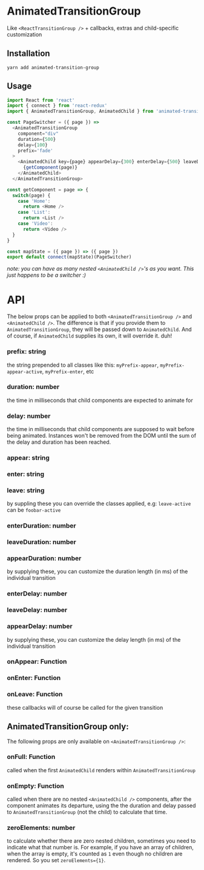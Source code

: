 # AnimatedTransitionGroup
Like `<ReactTransitionGroup />` + callbacks, extras and child-specific customization


## Installation
```yarn add animated-transition-group```


## Usage

```javascript
import React from 'react'
import { connect } from 'react-redux'
import { AnimatedTransitionGroup, AnimatedChild } from 'animated-transition-group'

const PageSwitcher = ({ page }) =>
  <AnimatedTransitionGroup 
    component="div" 
    duration={500}
    delay={100}
    prefix='fade'
  >
    <AnimatedChild key={page} appearDelay={300} enterDelay={500} leaveDuration={1000}>
      {getComponent(page)}
    </AnimatedChild>
  </AnimatedTransitionGroup>

const getComponent = page => {
  switch(page) {
    case 'Home':  
      return <Home />
    case 'List':  
      return <List />
    case 'Video':  
      return <Video />
  }
}

const mapState = ({ page }) => ({ page })
export default connect(mapState)(PageSwitcher)
```
*note: you can have as many nested `<AnimatedChild />`'s as you want. This just happens to be a switcher :)*

# API
The below props can be applied to both `<AnimatedTransitionGroup />` and `<AnimatedChild />`. The difference is that if
you provide them to `AnimatedTransitionGroup`, they will be passed down to `AnimatedChild`. And of course, if `AnimatedChild`
supplies its own, it will override it. duh!

### prefix: string
the string prepended to all classes like this: `myPrefix-appear`, `myPrefix-appear-active`, `myPrefix-enter`, etc

### duration: number
the time in milliseconds that child components are expected to animate for

### delay: number
the time in milliseconds that child components are supposed to wait before being animated. Instances won't be 
removed from the DOM until the sum of the delay and duration has been reached.

### appear: string
### enter: string
### leave: string
by suppling these you can override the classes applied, e.g: `leave-active` can be `foobar-active`

### enterDuration: number
### leaveDuration: number
### appearDuration: number
by supplying these, you can customize the duration length (in ms) of the individual transition

### enterDelay: number
### leaveDelay: number
### appearDelay: number
by supplying these, you can customize the delay length (in ms) of the individual transition

### onAppear: Function
### onEnter: Function
### onLeave: Function
these callbacks will of course be called for the given transition


## AnimatedTransitionGroup only:
The following props are only available on `<AnimatedTransitionGroup />`:

### onFull: Function
called when the first `AnimatedChild` renders within `AnimatedTransitionGroup`

### onEmpty: Function
called when there are no nested `<AnimatedChild />` components, after the component animates its departure, using
the the duration and delay passed to `AnimatedTransitionGroup` (not the child) to calculate that time.

### zeroElements: number
to calculate whether there are zero nested children, sometimes you need to indicate what that number is. For example,
if you have an array of children, when the array is empty, it's counted as `1` even though no children are rendered. 
So you set `zeroElements={1}`.
